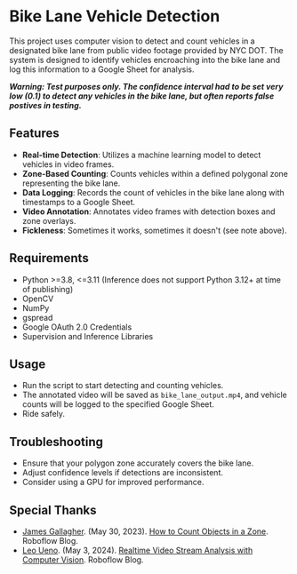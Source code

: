 # Bike Lane Vehicle Detection

This project uses computer vision to detect and count vehicles in a designated bike lane from public video footage provided by NYC DOT. The system is designed to identify vehicles encroaching into the bike lane and log this information to a Google Sheet for analysis.

**_Warning: Test purposes only. The confidence interval had to be set very low (0.1) to detect any vehicles in the bike lane, but often reports false postives in testing._**

## Features

- **Real-time Detection**: Utilizes a machine learning model to detect vehicles in video frames.
- **Zone-Based Counting**: Counts vehicles within a defined polygonal zone representing the bike lane.
- **Data Logging**: Records the count of vehicles in the bike lane along with timestamps to a Google Sheet.
- **Video Annotation**: Annotates video frames with detection boxes and zone overlays.
- **Fickleness**: Sometimes it works, sometimes it doesn't (see note above).

## Requirements

- Python >=3.8, <=3.11 (Inference does not support Python 3.12+ at time of publishing)
- OpenCV
- NumPy
- gspread
- Google OAuth 2.0 Credentials
- Supervision and Inference Libraries

## Usage
- Run the script to start detecting and counting vehicles.
- The annotated video will be saved as `bike_lane_output.mp4`, and vehicle counts will be logged to the specified Google Sheet.
- Ride safely.

## Troubleshooting
- Ensure that your polygon zone accurately covers the bike lane.
- Adjust confidence levels if detections are inconsistent.
- Consider using a GPU for improved performance.

## Special Thanks
- [James Gallagher](https://blog.roboflow.com/author/james/). (May 30, 2023). [How to Count Objects in a Zone](https://blog.roboflow.com/how-to-count-objects-in-a-zone/). Roboflow Blog.
- [Leo Ueno](https://blog.roboflow.com/author/leo/). (May 3, 2024). [Realtime Video Stream Analysis with Computer Vision](https://blog.roboflow.com/video-stream-analysis/). Roboflow Blog.
